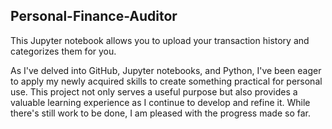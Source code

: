 ## Personal-Finance-Auditor
This Jupyter notebook allows you to upload your transaction history and categorizes them for you.

As I've delved into GitHub, Jupyter notebooks, and Python, I've been eager to apply my newly acquired skills to create something practical for personal use. This project not only serves a useful purpose but also provides a valuable learning experience as I continue to develop and refine it. While there's still work to be done, I am pleased with the progress made so far.
